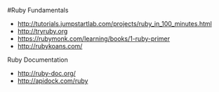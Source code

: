 #Ruby Fundamentals 
- http://tutorials.jumpstartlab.com/projects/ruby_in_100_minutes.html
- http://tryruby.org
- https://rubymonk.com/learning/books/1-ruby-primer
- http://rubykoans.com/

Ruby Documentation
- http://ruby-doc.org/
- http://apidock.com/ruby
